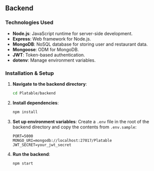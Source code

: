 ## Backend

### Technologies Used

- **Node.js**: JavaScript runtime for server-side development.
- **Express**: Web framework for Node.js.
- **MongoDB**: NoSQL database for storing user and restaurant data.
- **Mongoose**: ODM for MongoDB.
- **JWT**: Token-based authentication.
- **dotenv**: Manage environment variables.

### Installation & Setup

1. **Navigate to the backend directory**:

   ```bash
   cd Platable/backend
   ```

2. **Install dependencies**:

   ```bash
   npm install
   ```

3. **Set up environment variables**:
   Create a `.env` file in the root of the backend directory and copy the contents from `.env.sample`:

   ```env
   PORT=5000
   MONGO_URI=mongodb://localhost:27017/Platable
   JWT_SECRET=your_jwt_secret
   ```

4. **Run the backend**:
   ```bash
   npm start
   ```
